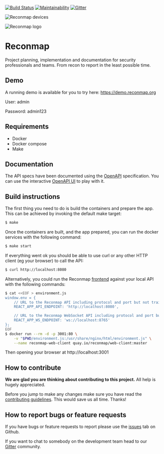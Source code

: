 [![Build Status](https://travis-ci.com/Reconmap/api-backend.svg?branch=master)](https://travis-ci.com/Reconmap/api-backend) [![Maintainability](https://api.codeclimate.com/v1/badges/a54653799e277bab4e77/maintainability)](https://codeclimate.com/github/Reconmap/api-backend/maintainability) [![Gitter](https://badges.gitter.im/reconmap/community.svg)](https://gitter.im/reconmap/community?utm_source=badge&utm_medium=badge&utm_campaign=pr-badge)

![Reconmap devices](https://pasteall.org/media/2/0/204759e8714dc1def4209d10b3370c4d.png)

![Reconmap logo](https://pasteall.org/media/4/7/4780c30723f90cfd56ec0d056555b7e6.png)

# Reconmap

Project planning, implementation and documentation for security professionals and teams. From recon to report in the
least possible time.

## Demo

A running demo is available for you to try here: https://demo.reconmap.org

User: admin

Password: admin123

## Requirements

- Docker
- Docker compose
- Make

## Documentation

The API specs have been documented using the [OpenAPI](docs/openapi.yaml) specification. You can use the
interactive [OpenAPI UI](https://api.reconmap.org/docs/) to play with it.

## Build instructions

The first thing you need to do is build the containers and prepare the app. This can be achieved by invoking the default
make target:

```sh
$ make
```

Once the containers are built, and the app prepared, you can run the docker services with the following command:

```sh
$ make start
```

If everything went ok you should be able to use curl or any other HTTP client (eg your browser) to call the API:

```sh
$ curl http://localhost:8080
```

Alternatively, you could run the Reconmap [frontend](https://github.com/Reconmap/web-client) against your local API with
the following commands:

```sh
$ cat <<EOF > environment.js
window.env = {
	// URL to the Reconmap API including protocol and port but not trailing slash
    REACT_APP_API_ENDPOINT: 'http://localhost:8080',

	// URL to the Reconmap WebSocket API including protocol and port but not trailing slash
    REACT_APP_WS_ENDPOINT: 'ws://localhost:8765'
};
EOF
$ docker run --rm -d -p 3001:80 \
	-v "$PWD/environment.js:/usr/share/nginx/html/environment.js" \
	--name reconmap-web-client quay.io/reconmap/web-client:master
```

Then opening your browser at http://localhost:3001

## How to contribute

**We are glad you are thinking about contributing to this project.** All help is hugely appreciated.

Before you jump to make any changes make sure you have read the [contributing guidelines](CONTRIBUTING.md). This would
save us all time. Thanks!

## How to report bugs or feature requests

If you have bugs or feature requests to report please use the [issues](https://github.com/reconmap/application/issues)
tab on Github.

If you want to chat to somebody on the development team head to our [Gitter](https://gitter.im/reconmap/community)
community.
